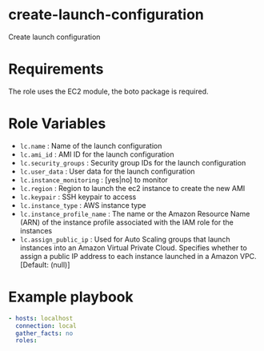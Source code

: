 # create-launch-configuration

Create launch configuration

# Requirements

The role uses the EC2 module, the boto package is required.

# Role Variables

* `lc.name`                   : Name of the launch configuration
* `lc.ami_id`                 : AMI ID for the launch configuration
* `lc.security_groups`        : Security group IDs for the launch configuration
* `lc.user_data`              : User data for the launch configuration
* `lc.instance_monitoring`    : [yes|no] to monitor
* `lc.region`                 : Region to launch the ec2 instance to create the new AMI
* `lc.keypair`                : SSH keypair to access
* `lc.instance_type`          : AWS instance type
* `lc.instance_profile_name`  : The name or the Amazon Resource Name (ARN) of the instance profile associated with the IAM role for the instances
* `lc.assign_public_ip`       : Used for Auto Scaling groups that launch instances into an Amazon Virtual Private Cloud. Specifies whether to assign a public IP address to each instance launched in a Amazon VPC.  [Default: (null)]

# Example playbook

```yaml
- hosts: localhost
  connection: local
  gather_facts: no
  roles:
    - create-launch-configuration
```

# License

GPLv2

# Author Information
jamatute (jamatute@paradigma)
